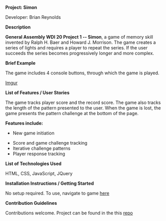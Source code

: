 **Project: Simon**

Developer: Brian Reynolds

**Description**

__General Assembly WDI 20 Project 1 -- Simon__, a game of memory skill invented by Ralph H. Baer and Howard J. Morrison. The game creates a series of lights and requires a player to repeat the series. If the user succeeds the series becomes progressively longer and more complex. 

**Brief Example**

The game includes 4 console buttons, through which the game is played. 

[Imgur](https://i.imgur.com/bBG8l6I.png)

**List of Features / User Stories**

The game tracks player score and the record score. The game also tracks the length of the pattern presented to the user. When the game is lost, the game presents the pattern challenge at the bottom of the page.

__Features include:__

* New game initiation
+ Score and game challenge tracking
+ Iterative challenge patterns
+ Player response tracking

**List of Technologies Used**

HTML, CSS, JavaScript, JQuery

**Installation Instructions / Getting Started**

No setup required. To use, navigate to game [here](https://brikrey67.github.io/simon/)

**Contribution Guidelines** 

Contributions welcome. Project can be found in the this [repo](https://github.com/brikrey67/simon)
